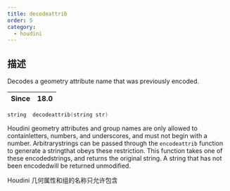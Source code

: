 ```yaml
---
title: decodeattrib
order: 5
category:
  - houdini
---
```

    
## 描述

Decodes a geometry attribute name that was previously encoded.

| Since | 18.0 |
| ----- | ---- |

```c
string  decodeattrib(string str)
```

Houdini geometry attributes and group names are only allowed to
containletters, numbers, and underscores, and must not begin with a number.
Arbitrarystrings can be passed through the `encodeattrib` function to generate
a stringthat obeys these restriction. This function takes one of these
encodedstrings, and returns the original string. A string that has not been
encodedwill be returned unmodified.

Houdini 几何属性和组的名称只允许包含
